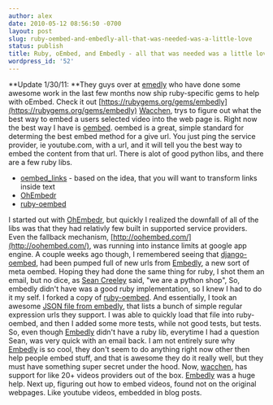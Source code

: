 ```yaml
---
author: alex
date: 2010-05-12 08:56:50 -0700
layout: post
slug: ruby-oembed-and-embedly-all-that-was-needed-was-a-little-love
status: publish
title: Ruby, oEmbed, and Embedly - all that was needed was a little love
wordpress_id: '52'
---
```


**Update 1/30/11: **They guys over at [emedly](http://embed.ly/) who
have done some awesome work in the last few months now ship
ruby-specific gems to help with oEmbed. Check it out
[https://rubygems.org/gems/embedly](https://rubygems.org/gems/embedly)
[Wacchen](http://wacchen.com), trys to figure out what the best way to
embed a users selected video into the web page is. Right now the best
way I have is [oembed](http://www.oembed.com/). oembed is a great,
simple standard for determing the best embed method for a give url. You
just ping the service provider, ie youtube.com, with a url, and it will
tell you the best way to embed the content from that url. There is alot
of good python libs, and there are a few ruby libs.
-   [oembed\_links](http://github.com/netshade/oembed_links) - based on
    the idea, that you will want to transform links inside text
-   [OhEmbedr](http://github.com/benofsky/ohembedr/)
-   [ruby-oembed](http://github.com/voidfiles/ruby-oembed)

I started out with [OhEmbedr](http://github.com/benofsky/ohembedr/), but
quickly I realized the downfall of all of the libs was that they had
relativly few built in supported service providers. Even the fallback
mechanism, [http://oohembed.com/](http://oohembed.com/), was running
into instance limits at google app engine. A couple weeks ago though, I
remembered seeing that
[django-oembed](http://github.com/embedly/django-oembed), had been
pumped full of new urls from [Embedly](http://embed.ly), a new sort of
meta oembed. Hoping they had done the same thing for ruby, I shot them
an email, but no dice, as [Sean Creeley](http://www.screeley.com/) said,
"we are a python shop", So, embedly didn't have was a good ruby
implementation, so I knew I had to do it my self. I forked a copy of
[ruby-oembed](http://github.com/voidfiles/ruby-oembed). And essentially,
I took an awesome [JSON file from
embedly](http://api.embed.ly/static/data/embedly_regex.json), that lists
a bunch of simple regular expression urls they support. I was able to
quickly load that file into ruby-oembed, and then I added some more
tests, while not good tests, but tests. So, even though
[Embedly](http://embed.ly) didn't have a ruby lib, everytime I had a
question Sean, was very quick with an email back. I am not entirely sure
why [Embedly](http://embed.ly) is so cool, they don't seem to do
anything right now other then help people embed stuff, and that is
awesome they do it really well, but they must have something super
secret under the hood. Now, [wacchen](http://wacchen.com), has support
for like 20+ videos providers out of the box. [Embedly](http://embed.ly)
was a huge help. Next up, figuring out how to embed videos, found not on
the original webpages. Like youtube videos, embedded in blog posts.
